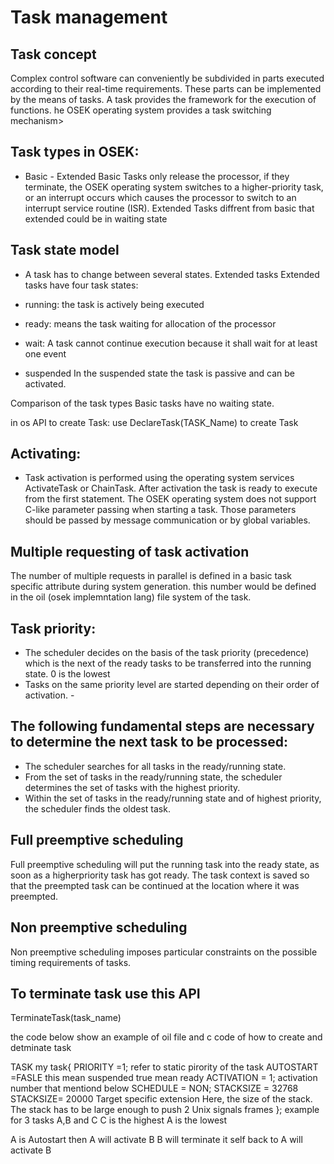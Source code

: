 # Task management
 ## Task concept 
Complex control software can conveniently be subdivided in parts executed according to their real-time requirements. These parts can be implemented by the means of tasks. A task provides the framework for the execution of functions. 
he OSEK operating system provides a task switching mechanism>
 ## Task types in OSEK:
  - Basic        - Extended 
 Basic Tasks only release the processor, if  they terminate, the OSEK operating system switches to a higher-priority task, or an interrupt occurs which causes the processor to switch to an interrupt service routine (ISR). 
 Extended Tasks diffrent from basic that extended could be in waiting state 

 ## Task state model
  - A task has to change between several states.
Extended tasks Extended tasks have four task states: 

  - running: the task is actively being executed
  - ready: means the task waiting for allocation of the processor 
  - wait: A task cannot continue execution because it shall wait for at least one event 
  - suspended In the suspended state the task is passive and can be activated. 

Comparison of the task types Basic tasks have no waiting state. 

in os API to create Task:
    use DeclareTask(TASK_Name) to create Task
## Activating:
   - Task activation is performed using the operating system services ActivateTask or ChainTask. After activation the task is ready to execute from the first statement. The OSEK operating system does not support C-like parameter passing when starting a task. Those parameters should be passed by message communication or by global variables. 
 
## Multiple requesting of task activation 
The number of multiple requests in parallel is defined in a basic task specific attribute during system generation.
this number would be defined in the oil (osek implemntation lang) file system of the task.

## Task priority: 

  - The scheduler decides on the basis of the task priority (precedence) which is the next of the ready tasks to be transferred into the running state. 
    0 is the lowest
  - Tasks on the same priority level are started depending on their order of activation. -
## The following fundamental steps are necessary to determine the next task to be processed:
 - The scheduler searches for all tasks in the ready/running state.
 - From the set of tasks in the ready/running state, the scheduler determines the set of tasks with the highest priority.
 - Within the set of tasks in the ready/running state and of highest priority, the scheduler finds the oldest task. 

## Full preemptive scheduling 
Full preemptive scheduling will put the running task into the ready state, as soon as a higherpriority task has got ready. The task context is saved so that the preempted task can be continued at the location where it was preempted.

## Non preemptive scheduling 
Non preemptive scheduling imposes particular constraints on the possible timing requirements of tasks. 

## To terminate task use this API 
TerminateTask(task_name)


the code below show an example of oil file and c code of how to create and detminate task 


TASK my task{
PRIORITY =1; refer to static pirority of the task 
AUTOSTART =FASLE this mean suspended     true mean ready
ACTIVATION = 1; activation number that mentiond below
SCHEDULE = NON; STACKSIZE = 32768
STACKSIZE= 20000 Target specific extension Here, the size of the stack. The stack has to be large enough to push 2 Unix signals frames
};
example for 3 tasks  A,B and C 
C is the highest 
A is the lowest 


A is Autostart then A will activate B 
B will terminate it self 
back to A will activate B  